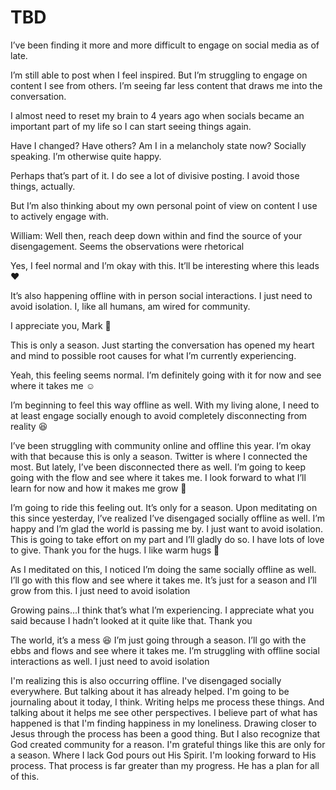 # TBD

I’ve been finding it more and more difficult to engage on social media as of late.

I’m still able to post when I feel inspired. But I’m struggling to engage on content I see from others. I’m seeing far less content that draws me into the conversation.

I almost need to reset my brain to 4 years ago when socials became an important part of my life so I can start seeing things again.

Have I changed? Have others? Am I in a melancholy state now? Socially speaking. I’m otherwise quite happy.



Perhaps that’s part of it. I do see a lot of divisive posting. I avoid those things, actually.

But I’m also thinking about my own personal point of view on content I use to actively engage with.

William: Well then, reach deep down within and find the source of your disengagement. Seems the observations were rhetorical




Yes, I feel normal and I’m okay with this. It’ll be interesting where this leads ❤️

It’s also happening offline with in person social interactions. I just need to avoid isolation. I, like all humans, am wired for community.




I appreciate you, Mark 🙌

This is only a season. Just starting the conversation has opened my heart and mind to possible root causes for what I’m currently experiencing.





Yeah, this feeling seems normal. I’m definitely going with it for now and see where it takes me ☺️

I’m beginning to feel this way offline as well. With my living alone, I need to at least engage socially enough to avoid completely disconnecting from reality 😆







I’ve been struggling with community online and offline this year. I’m okay with that because this is only a season. Twitter is where I connected the most. But lately, I’ve been disconnected there as well. I’m going to keep going with the flow and see where it takes me. I look forward to what I’ll learn for now and how it makes me grow 🤗




I’m going to ride this feeling out. It’s only for a season. Upon meditating on this since yesterday, I’ve realized I’ve disengaged socially offline as well. I’m happy and I’m glad the world is passing me by. I just want to avoid isolation. This is going to take effort on my part and I’ll gladly do so. I have lots of love to give.
Thank you for the hugs. I like warm hugs 🤗





As I meditated on this, I noticed I’m doing the same socially offline as well. I’ll go with this flow and see where it takes me. It’s just for a season and I’ll grow from this. I just need to avoid isolation 



Growing pains…I think that’s what I’m experiencing. I appreciate what you said because I hadn’t looked at it quite like that. Thank you 




The world, it’s a mess 😆 I’m just going through a season. I’ll go with the ebbs and flows and see where it takes me. I’m struggling with offline social interactions as well. I just need to avoid isolation 



I'm realizing this is also occurring offline. I've disengaged socially everywhere. But talking about it has already helped. I'm going to be journaling about it today, I think. Writing helps me process these things. And talking about it helps me see other perspectives. I believe part of what has happened is that I'm finding happiness in my loneliness. Drawing closer to Jesus through the process has been a good thing. But I also recognize that God created community for a reason. I'm grateful things like this are only for a season. Where I lack God pours out His Spirit. I'm looking forward to His process. That process is far greater than my progress. He has a plan for all of this.